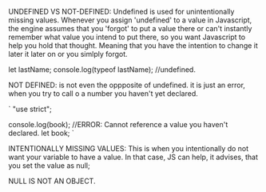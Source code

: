 UNDEFINED VS NOT-DEFINED: 
Undefined is used for unintentionally missing values. Whenever you assign 'undefined' to a value in Javascript, the engine assumes that you 'forgot' to put a value there or can't instantly remember what value you intend to put there, so you want Javascript to help you hold that thought. Meaning that you have the intention to change it later it later on or you simlply forgot.

let lastName;
console.log(typeof lastName); //undefined.

NOT DEFINED: is not even the oppposite of undefined. it is just an error, when you try to call o a number you haven't yet declared.

`
"use strict";

console.log(book); //ERROR: Cannot reference a value you haven't declared.
let book;
`

INTENTIONALLY MISSING VALUES: This is when you intentionally do not want your variable to have a value. In that case, JS can help, it advises, that you set the value as null;

NULL IS NOT AN OBJECT.